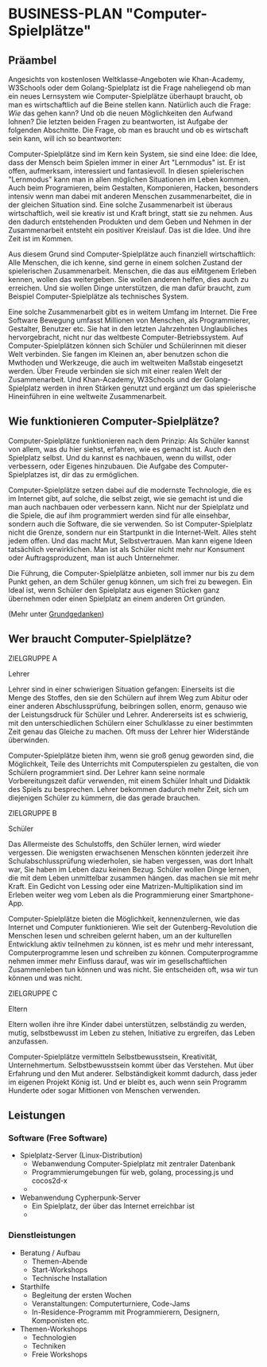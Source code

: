# BUSINESS-PLAN "Computer-Spielplätze"
## Präambel

Angesichts von kostenlosen Weltklasse-Angeboten wie Khan-Academy, W3Schools oder dem Golang-Spielplatz ist die Frage naheliegend ob man ein neues Lernsystem wie Computer-Spielplätze überhaupt braucht, ob man es wirtschaftlich auf die Beine stellen kann. Natürlich auch die Frage: *Wie* das gehen kann? Und ob die neuen Möglichkeiten den Aufwand lohnen? Die letzten beiden Fragen zu beantworten, ist Aufgabe der folgenden Abschnitte. Die Frage, ob man es braucht und ob es wirtschaft sein kann, will ich so beantworten:

Computer-Spielplätze sind im Kern kein System, sie sind eine Idee: die Idee, dass der Mensch beim Spielen immer in einer Art "Lernmodus" ist. Er ist offen, aufmerksam, interessiert und fantasievoll. In diesen spielerischen "Lernmodus" kann man in allen möglichen Situationen im Leben kommen. Auch beim Programieren, beim Gestalten, Komponieren, Hacken, besonders intensiv wenn man dabei mit anderen Menschen zusammenarbeitet, die in der gleichen Situation sind. Eine solche Zusammenarbeit ist überaus wirtschaftlich, weil sie kreativ ist und Kraft bringt, statt sie zu nehmen. Aus den dadurch entstehenden Produkten und dem Geben und Nehmen in der Zusammenarbeit entsteht ein positiver Kreislauf. Das ist die Idee. Und ihre Zeit ist im Kommen.

Aus diesem Grund sind Computer-Spielplätze auch finanziell wirtschaftlich: Alle Menschen, die ich kenne, sind gerne in einem solchen Zustand der spielerischen Zusammenarbeit. Menschen, die das aus eiMitgenem Erleben kennen, wollen das weitergeben. Sie wollen anderen helfen, dies auch zu erreichen. Und sie wollen Dinge unterstützen, die man dafür braucht, zum Beispiel Computer-Spielplätze als technisches System.

Eine solche Zusammenarbeit gibt es in weitem Umfang im Internet. Die Free Software Bewegung umfasst Millionen von Menschen, als Programmierer, Gestalter, Benutzer etc. Sie hat in den letzten Jahrzehnten Unglaubliches hervorgebracht, nicht nur das weltbeste Computer-Betriebssystem. Auf Computer-Spielplätzen können sich Schüler und Schülerinnen mit dieser Welt verbinden. Sie fangen im Kleinen an, aber benutzen schon die Mwthoden und Werkzeuge, die auch im weltweiten Maßstab eingesetzt werden. Über Freude verbinden sie sich mit einer realen Welt der Zusammenarbeit. Und Khan-Academy, W3Schools und der Golang-Spielplatz werden in ihren Stärken genutzt und ergänzt um das spielerische Hineinführen in eine weltweite Zusammenarbeit.


## Wie funktionieren Computer-Spielplätze?

Computer-Spielplätze funktionieren nach dem Prinzip: Als Schüler kannst von allem, was du hier siehst, erfahren, wie es gemacht ist. Auch den Spielplatz selbst. Und du kannst es nachbauen, wenn du willst, oder verbessern, oder Eigenes hinzubauen. Die Aufgabe des Computer-Spielplatzes ist, dir das zu ermöglichen.

Computer-Spielplätze setzen dabei auf die modernste Technologie, die es im Internet gibt, auf solche, die selbst zeigt, wie sie gemacht ist und die man auch nachbauen oder verbessern kann. Nicht nur der Spielplatz und die Spiele, die auf ihm programmiert werden sind für alle einsehbar, sondern auch die Software, die sie verwenden. So ist Computer-Spielplatz nicht die Grenze, sondern nur ein Startpunkt in die Internet-Welt. Alles steht jedem offen. Und das macht Mut, Selbstvertrauen. Man kann eigene Ideen tatsächlich verwirklichen. Man ist als Schüler nicht mehr nur Konsument oder Auftragsproduzent, man ist auch Unternehmer.

Die Führung, die Computer-Spielplätze anbieten, soll immer nur bis zu dem Punkt gehen, an dem Schüler genug können, um sich frei zu bewegen. Ein Ideal ist, wenn Schüler den Spielplatz aus eigenen Stücken ganz übernehmen oder einen Spielplatz an einem anderen Ort gründen. 

(Mehr unter [Grundgedanken](GRUNDGEDANKEN.md))

## Wer braucht Computer-Spielplätze?

ZIELGRUPPE A

Lehrer

Lehrer sind in einer schwierigen Situation gefangen: Einerseits ist die Menge des Stoffes, den sie den Schülern auf ihrem Weg zum Abitur oder einer anderen Abschlussprüfung, beibringen sollen, enorm, genauso wie der Leistungsdruck für Schüler und Lehrer. Andererseits ist es schwierig, mit den unterschiedlichen Schülern einer Schulklasse zu einer bestimmten Zeit genau das Gleiche zu machen. Oft muss der Lehrer hier Widerstände überwinden.

Computer-Spielplätze bieten ihm, wenn sie groß genug geworden sind, die Möglichkeit, Teile des Unterrichts mit Computerspielen zu gestalten, die von Schülern programmiert sind. Der Lehrer kann seine normale Vorbereitungszeit dafür verwenden, mit einem Schüler Inhalt und Didaktik des Spiels zu besprechen. Lehrer bekommen dadurch mehr Zeit, sich um diejenigen Schüler zu kümmern, die das gerade brauchen.

ZIELGRUPPE B

Schüler

Das Allermeiste des Schulstoffs, den Schüler lernen, wird wieder vergessen. Die wenigsten erwachsenen Menschen könnten jederzeit ihre Schulabschlussprüfung wiederholen, sie haben vergessen, was dort Inhalt war, Sie haben im Leben dazu keinen Bezug. Schüler wollen Dinge lernen, die mit dem Leben unmittelbar zusammen hängen. das machen sie mit mehr Kraft. Ein Gedicht von Lessing oder eine Matrizen-Multiplikation sind im Erleben weiter weg vom Leben als die Programmierung einer Smartphone-App.

Computer-Spielplätze bieten die Möglichkeit, kennenzulernen, wie das Internet und Computer funktionieren. Wie seit der Gutenberg-Revolution die Menschen lesen und schreiben gelernt haben, um an der kulturellen Entwicklung aktiv teilnehmen zu können, ist es mehr und mehr interessant, Computerprogramme lesen und schreiben zu können. Computerprogramme nehmen immer mehr Einfluss darauf, was wir im gesellschaftlichen Zusammenleben tun können und was nicht. Sie entscheiden oft, wsa wir tun können und was nicht.

ZIELGRUPPE C

Eltern

Eltern wollen ihre ihre Kinder dabei unterstützen, selbständig zu werden, mutig, selbstbewusst im Leben zu stehen, Initiative zu ergreifen, das Leben anzufassen. 

Computer-Spielplätze vermitteln Selbstbewusstsein, Kreativität, Unternehmertum. Selbstbewusstsein kommt über das Verstehen. Mut über Erfahrung und den Mut anderer. Selbständigkeit kommt dadurch, dass jeder im eigenen Projekt König ist. Und er bleibt es, auch wenn sein Programm Hunderte oder sogar Mittionen von Menschen verwenden.

## Leistungen

### Software (Free Software)

* Spielplatz-Server (Linux-Distribution)
	* Webanwendung Computer-Spielplatz mit zentraler Datenbank
	* Programmierumgebungen für web, golang, processing.js und cocos2d-x
	* 
* Webanwendung Cypherpunk-Server
	* Ein Spielplatz, der über das Internet erreichbar ist
	* 
### Dienstleistungen

* Beratung / Aufbau
	* Themen-Abende
	* Start-Workshops
	* Technische Installation
* Starthilfe
	* Begleitung der ersten Wochen
	* Veranstaltungen: Computerturniere, Code-Jams
	* In-Residence-Programm mit Programmierern, Designern, Komponisten etc.
* Themen-Workshops
	* Technologien
	* Techniken
	* Freie Workshops
